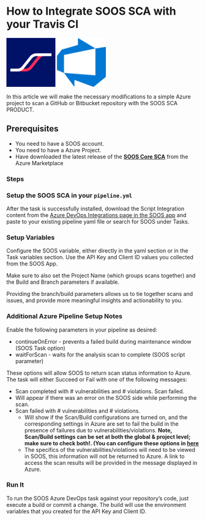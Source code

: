 # How to Integrate SOOS SCA with your Travis CI

<img src="../assets/img/SOOS-Icon.png" alt="SOOS" width="128" height="128">
<img src="../assets/img/azure.png" alt="azure" width="128" height="128">

In this article we will make the necessary modifications to a simple Azure project to scan a GitHub or Bitbucket repository with the SOOS SCA PRODUCT.
## Prerequisites

- You need to have a SOOS account.
- You need to have a Azure Project.
- Have downloaded the latest release of the [**SOOS Core SCA**](https://azuremarketplace.microsoft.com/en-us/marketplace/apps/soos1643899774087.soos_msft?tab=Overview) from the Azure Marketplace

### Steps

### **Setup the SOOS SCA in your `pipeline.yml`**
After the task is successfully installed, download the Script Integration content from the [Azure DevOps Integrations page in the SOOS app](https://app.soos.io/integrate/sca?id=azure-devops) and paste to your existing pipeline yaml file or search for SOOS under Tasks.

### **Setup Variables**
Configure the SOOS variable, either directly in the yaml section or in the Task variables section.   Use the API Key and Client ID values you collected from the SOOS App.

Make sure to also set the Project Name (which groups scans together) and the Build and Branch parameters if available.

Providing the branch/build parameters allows us to tie together scans and issues, and provide more meaningful insights and actionability to you.

### **Additional Azure Pipeline Setup Notes**
Enable the following parameters in your pipeline as desired:

* continueOnError - prevents a failed build during maintenance window (SOOS Task option)
* waitForScan - waits for the analysis scan to complete (SOOS script parameter)

These options will allow SOOS to return scan status information to Azure.  The task will either Succeed or Fail with one of the following messages:

* Scan completed with # vulnerabilities and # violations.
Scan failed.
* Will appear if there was an error on the SOOS side while performing the scan.
* Scan failed with # vulnerabilities and # violations.
    * Will show if the Scan/Build configurations are turned on, and the corresponding settings in Azure are set to fail the build in the presence of failures due to vulnerabilities/violations. **Note, Scan/Build settings can be set at both the global & project level; make sure to check both!. (You can configure these options in [here](https://app.soos.io/settings/global)**
    * The specifics of the vulnerabilities/violations will need to be viewed in SOOS, this information will not be returned to Azure.  A link to access the scan results will be provided in the message displayed in Azure.

### Run It
To run the SOOS Azure DevOps task against your repository’s code, just execute a build or commit a change. The build will use the environment variables that you created for the API Key and Client ID.